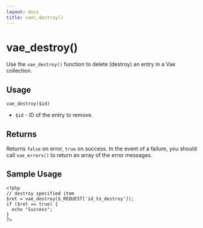```yaml
---
layout: docs
title: vae\_destroy()
---
```


# vae\_destroy()

Use the `vae_destroy()` function to delete (destroy) an entry in a Vae
collection.

## Usage

`vae_destroy($id)`

-   `$id` - ID of the entry to remove.

## Returns

Returns `false` on error, `true` on success. In the event of a failure,
you should call `vae_errors()` to return an array of the error messages.

## Sample Usage

    <?php
    // destroy specified item
    $ret = vae_destroy($_REQUEST['id_to_destroy']);
    if ($ret == true) {
      echo "Success";
    }
    ?>
